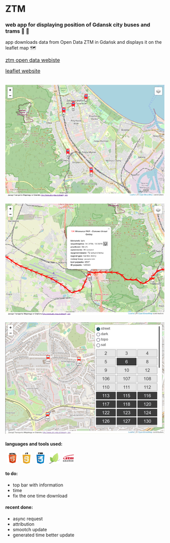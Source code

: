 # ZTM
### web app for displaying position of Gdansk city buses and trams 🚌 🚊


app downloads data from Open Data ZTM in Gdańsk and displays it on the leaflet map  🗺

<a target="_blank" style="font-size:16px" href="https://ckan.multimediagdansk.pl/dataset/tristar">ztm open data webiste</a>

<a target="_blank" style="font-size:16px" href="https://leafletjs.com/">leaflet website</a>


<img style="margin-top:20px;" alt="map1" width="500px" height="350px" src="static/images/showcase1.png" />

<img style="margin-top:20px;" alt="map1" width="500px" height="350px" src="static/images/showcase2.png" />

<img style="margin-top:20px;" alt="map1" width="500px" height="350px" src="static/images/showcase3.png" />

#### languages and tools used:

<div style="width:100%;display:block;">
  <a style="display:inline-block; margin-left:5px;" target="_blank" href="https://en.wikipedia.org/wiki/HTML"><img alt="icon" width="35px" height="35px" src="static/images/html.png" /></a>
  <a style="display:inline-block; margin-left:5px;" target="_blank" href="https://en.wikipedia.org/wiki/JavaScript"><img alt="icon" width="35px" height="35px" src="static/images/js.png" /></a>
  <a style="display:inline-block; margin-left:5px;" target="_blank" href="https://en.wikipedia.org/wiki/CSS"><img alt="icon" width="35px" height="35px" src="static/images/css.png" /></a>
  <a style="display:inline-block; margin-left:5px;" target="_blank" href="https://leafletjs.com/"><img alt="icon" width="35px" height="35px" src="static/images/leaflet.png" /></a>
  <a style="display:inline-block; margin-left:5px;" target="_blank" href="https://ztm.gda.pl/"><img alt="icon" width="35px" height="35px" src="static/images/ztm.png" /></a>
</div>

#### to do:
* top bar with information
* time
* fix the one time download

#### recent done:
* async request
* attribution
* smootch update
* generated time better update
